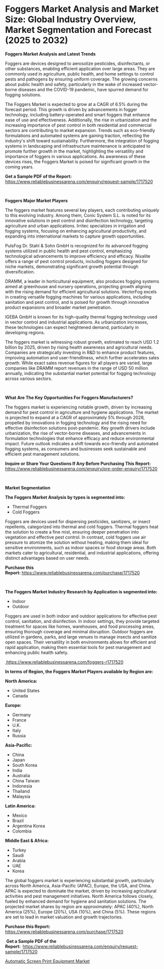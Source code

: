 <p><h1>Foggers Market Analysis and Market Size: Global Industry Overview, Market Segmentation and Forecast (2025 to 2032)</h1></p><p><strong>Foggers Market Analysis and Latest Trends</strong></p>
<p><p>Foggers are devices designed to aerosolize pesticides, disinfectants, or other substances, enabling efficient application over large areas. They are commonly used in agriculture, public health, and home settings to control pests and pathogens by ensuring uniform coverage. The growing concerns about public health and safety, particularly in the wake of increased vector-borne diseases and the COVID-19 pandemic, have spurred demand for fogging solutions.</p><p>The Foggers Market is expected to grow at a CAGR of 6.5% during the forecast period. This growth is driven by advancements in fogger technology, including battery-operated and smart foggers that enhance ease of use and effectiveness. Additionally, the rise in urbanization and the increasing importance of pest control in both residential and commercial sectors are contributing to market expansion. Trends such as eco-friendly formulations and automated systems are gaining traction, reflecting the industry's shift toward sustainability. Furthermore, the integration of fogging systems in landscaping and infrastructure maintenance is anticipated to promote further growth in the market, highlighting the versatility and importance of foggers in various applications. As awareness of these devices rises, the Foggers Market is poised for significant growth in the coming years.</p></p>
<p><strong>Get a Sample PDF of the Report:&nbsp;</strong> <a href="https://www.reliablebusinessarena.com/enquiry/request-sample/1717520?utm_campaign=3552&utm_medium=2&utm_source=Github&utm_content=ia&utm_term=25032025&utm_id=foggers">https://www.reliablebusinessarena.com/enquiry/request-sample/1717520</a></p>
<p>&nbsp;</p>
<p><strong>Foggers Major Market Players</strong></p>
<p><p>The foggers market features several key players, each contributing uniquely to this evolving industry. Among them, Conic System S.L. is noted for its innovative solutions in pest control and disinfection technology, targeting agriculture and urban applications. Irritec specializes in irrigation and fogging systems, focusing on enhancing agricultural productivity, and expanding into international markets to capture growth opportunities.</p><p>PulsFog Dr. Stahl & Sohn GmbH is recognized for its advanced fogging systems utilized in public health and pest control, emphasizing technological advancements to improve efficiency and efficacy. Nixalite offers a range of pest control products, including foggers designed for niche markets, demonstrating significant growth potential through diversification.</p><p>DRAMM, a leader in horticultural equipment, also produces fogging systems aimed at greenhouse and nursery operations, projecting growth aligning with the rising demand for efficient agricultural solutions. VectorFog excels in creating versatile fogging machines for various applications, including sanitation and pest control, and is poised for growth through innovative product expansions and broader market penetration.</p><p>IGEBA GmbH is known for its high-quality thermal fogging technology used in vector control and industrial applications. As urbanization increases, these technologies can expect heightened demand, particularly in developing regions.</p><p>The foggers market is witnessing robust growth, estimated to reach USD 1.2 billion by 2025, driven by rising health awareness and agricultural needs. Companies are strategically investing in R&D to enhance product features, improving automation and user-friendliness, which further accelerates sales growth. While exact sales revenue figures for all players are varied, large companies like DRAMM report revenues in the range of USD 50 million annually, indicating the substantial market potential for fogging technology across various sectors.</p></p>
<p>&nbsp;</p>
<p><strong>What Are The Key Opportunities For Foggers Manufacturers?</strong></p>
<p><p>The foggers market is experiencing notable growth, driven by increasing demand for pest control in agriculture and hygiene applications. The market is projected to expand at a CAGR of approximately 5% through 2028, propelled by innovations in fogging technology and the rising need for effective disinfection solutions post-pandemic. Key growth drivers include urbanization, the rise of vector-borne diseases, and advancements in formulation technologies that enhance efficacy and reduce environmental impact. Future outlook indicates a shift towards eco-friendly and automated fogging systems, as consumers and businesses seek sustainable and efficient pest management solutions.</p></p>
<p><strong>Inquire or Share Your Questions If Any Before Purchasing This Report:</strong> <a href="https://www.reliablebusinessarena.com/enquiry/pre-order-enquiry/1717520?utm_campaign=3552&utm_medium=2&utm_source=Github&utm_content=ia&utm_term=25032025&utm_id=foggers">https://www.reliablebusinessarena.com/enquiry/pre-order-enquiry/1717520</a></p>
<p>&nbsp;</p>
<p><strong>Market Segmentation</strong></p>
<p><strong>The Foggers Market Analysis by types is segmented into:</strong></p>
<p><ul><li>Thermal Foggers</li><li>Cold Foggers</li></ul></p>
<p><p>Foggers are devices used for dispersing pesticides, sanitizers, or insect repellents, categorized into thermal and cold foggers. Thermal foggers heat the solution to create a fine mist, ensuring deeper penetration into vegetation and effective pest control. In contrast, cold foggers use air pressure to atomize the solution without heating, making them ideal for sensitive environments, such as indoor spaces or food storage areas. Both markets cater to agricultural, residential, and industrial applications, offering distinct advantages based on user needs.</p></p>
<p><strong>Purchase this Report:&nbsp;</strong><a href="https://www.reliablebusinessarena.com/purchase/1717520?utm_campaign=3552&utm_medium=2&utm_source=Github&utm_content=ia&utm_term=25032025&utm_id=foggers">https://www.reliablebusinessarena.com/purchase/1717520</a></p>
<p>&nbsp;</p>
<p><strong>The Foggers Market Industry Research by Application is segmented into:</strong></p>
<p><ul><li>Indoor</li><li>Outdoor</li></ul></p>
<p><p>Foggers are used in both indoor and outdoor applications for effective pest control, sanitation, and disinfection. In indoor settings, they provide targeted treatment for spaces like homes, warehouses, and food processing areas, ensuring thorough coverage and minimal disruption. Outdoor foggers are utilized in gardens, parks, and large venues to manage insects and sanitize open spaces. Their versatility in both environments allows for efficient and rapid application, making them essential tools for pest management and enhancing public health safety.</p></p>
<p><a href="https://www.reliablebusinessarena.com/foggers-r1717520?utm_campaign=3552&utm_medium=2&utm_source=Github&utm_content=ia&utm_term=25032025&utm_id=foggers">&nbsp;https://www.reliablebusinessarena.com/foggers-r1717520</a></p>
<p><strong>In terms of Region, the Foggers Market Players available by Region are:</strong></p>
<p>
    <p> <strong> North America: </strong>
        <ul>
            <li>United States</li>
            <li>Canada</li>
        </ul>
        </p> 
    <p> <strong> Europe: </strong>
        <ul>
            <li>Germany</li>
            <li>France</li>
            <li>U.K.</li>
            <li>Italy</li>
            <li>Russia</li>
        </ul>
        </p> 
    <p> <strong> Asia-Pacific: </strong>
        <ul>
            <li>China</li>
            <li>Japan</li>
            <li>South Korea</li>
            <li>India</li>
            <li>Australia</li>
            <li>China Taiwan</li>
            <li>Indonesia</li>
            <li>Thailand</li>
            <li>Malaysia</li>
        </ul>
        </p> 
    <p> <strong> Latin America: </strong>
        <ul>
            <li>Mexico</li>
            <li>Brazil</li>
            <li>Argentina Korea</li>
            <li>Colombia</li>
        </ul>
        </p> 
    <p> <strong> Middle East & Africa: </strong>
        <ul>
            <li>Turkey</li>
            <li>Saudi</li>
            <li>Arabia</li>
            <li>UAE</li>
            <li>Korea</li>
        </ul>
    </p>
    </p>
<p><p>The global foggers market is experiencing substantial growth, particularly across North America, Asia-Pacific (APAC), Europe, the USA, and China. APAC is expected to dominate the market, driven by increasing agricultural activities and pest management initiatives. North America follows closely, fueled by enhanced demand for hygiene and sanitation solutions. The projected market shares by region are approximately: APAC (40%), North America (25%), Europe (20%), USA (10%), and China (5%). These regions are set to lead in market valuation and growth trajectories.</p></p>
<p><strong>Purchase this Report: </strong><a href="https://www.reliablebusinessarena.com/purchase/1717520?utm_campaign=3552&utm_medium=2&utm_source=Github&utm_content=ia&utm_term=25032025&utm_id=foggers">https://www.reliablebusinessarena.com/purchase/1717520</a></p>
<p>&nbsp;<strong>Get a Sample PDF of the Report:&nbsp;&nbsp;</strong><a href="https://www.reliablebusinessarena.com/enquiry/request-sample/1717520?utm_campaign=3552&utm_medium=2&utm_source=Github&utm_content=ia&utm_term=25032025&utm_id=foggers">https://www.reliablebusinessarena.com/enquiry/request-sample/1717520</a></p>
<p><strong></strong></p>
<p><p><a href="https://github.com/plawragarile/Market-Research-Report-List-1/blob/main/automatic-screen-print-equipment-market.md?utm_campaign=3552&utm_medium=2&utm_source=Github&utm_content=ia&utm_term=25032025&utm_id=foggers">Automatic Screen Print Equipment Market</a></p></p>